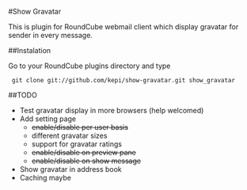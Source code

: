 #Show Gravatar

This is plugin for RoundCube webmail client which
display gravatar for sender in every message.

##Instalation

Go to your RoundCube plugins directory and type

     git clone git://github.com/kepi/show-gravatar.git show_gravatar

##TODO

- Test gravatar display in more browsers (help welcomed)
- Add setting page
  - <del>enable/disable per user basis</del>
  - different gravatar sizes
  - support for gravatar ratings
  - <del>enable/disable on preview pane</del>
  - <del>enable/disable on show message</del>
- Show gravatar in address book
- Caching maybe

